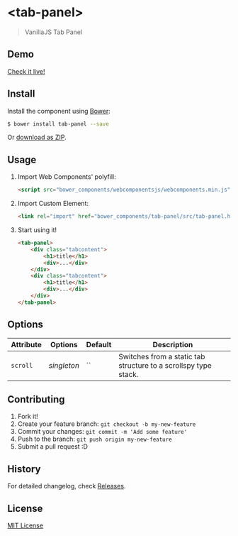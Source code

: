 # &lt;tab-panel&gt;

> VanillaJS Tab Panel

## Demo

[Check it live!](http://sparksm.github.io/tab-panel)

## Install

Install the component using [Bower](http://bower.io/):

```sh
$ bower install tab-panel --save
```

Or [download as ZIP](https://github.com/sparksm/tab-panel/archive/master.zip).

## Usage

1. Import Web Components' polyfill:

    ```html
    <script src="bower_components/webcomponentsjs/webcomponents.min.js"></script>
    ```

2. Import Custom Element:

    ```html
    <link rel="import" href="bower_components/tab-panel/src/tab-panel.html">
    ```

3. Start using it!

    ```html
    <tab-panel>
    	<div class="tabcontent">
    		<h1>title</h1>
    		<div>...</div>
    	</div>
    	<div class="tabcontent">
    		<h1>title</h1>
    		<div>...</div>
    	</div>
    </tab-panel>
    ```

## Options

Attribute     | Options     | Default      | Description
---           | ---         | ---          | ---
`scroll`         | *singleton*    | ``        | Switches from a static tab structure to a scrollspy type stack.

## Contributing

1. Fork it!
2. Create your feature branch: `git checkout -b my-new-feature`
3. Commit your changes: `git commit -m 'Add some feature'`
4. Push to the branch: `git push origin my-new-feature`
5. Submit a pull request :D

## History

For detailed changelog, check [Releases](https://github.com/sparksm/tab-panel/releases).

## License

[MIT License](http://opensource.org/licenses/MIT)
